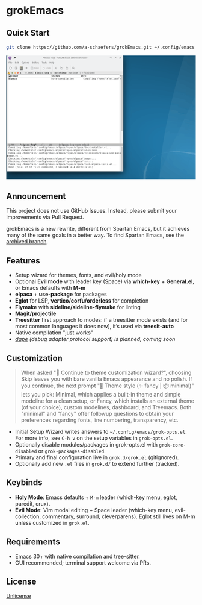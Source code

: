 # grokEmacs

## Quick Start

```sh
git clone https://github.com/a-schaefers/grokEmacs.git ~/.config/emacs
```

![img](bootstrap.gif)

## Announcement

This project does not use GitHub Issues. Instead, please submit your improvements via Pull Request.

grokEmacs is a new rewrite, different from Spartan Emacs, but it achieves many of the same goals in a better way. To find Spartan Emacs, see the [archived branch](https://github.com/a-schaefers/spartan-emacs/tree/spartan-emacs-archive).

## Features

- Setup wizard for themes, fonts, and evil/holy mode
- Optional **Evil mode** with leader key (Space) via **which-key** + **General.el**, or Emacs defaults with **M-m**
- **elpaca** + **use-package** for packages
- **Eglot** for LSP, **vertico/corfu/orderless** for completion
- **Flymake** with **sideline/sideline-flymake** for linting
- **Magit/projectile**
- **Treesitter** first approach to modes: if a treesitter mode exists (and for most common languages it does now), it’s used via **treesit-auto**
- Native compilation "just works"
- *[dape](https://github.com/svaante/dape) (debug adapter protocol support) is planned, coming soon*

## Customization

> When asked "🧙 Continue to theme customization wizard?", choosing Skip leaves you with bare vanilla Emacs appearance and no polish. If you continue, the next prompt "🎨 Theme style (✨ fancy | 📦 minimal)" lets you pick: Minimal, which applies a built-in theme and simple modeline for a clean setup, or Fancy, which installs an external theme (of your choice), custom modelines, dashboard, and Treemacs. Both "minimal" and "fancy" offer followup questions to obtain your preferences regarding fonts, line numbering, transparency, etc.

- Initial Setup Wizard writes answers to `~/.config/emacs/grok-opts.el`. For more info, see `C-h v` on the setup variables in `grok-opts.el`.
- Optionally disable modules/packages in grok-opts.el with `grok-core-disabled` or `grok-packages-disabled`.
- Primary and final configuration live in `grok.d/grok.el` (gitignored).
- Optionally add new `.el` files in `grok.d/` to extend further (tracked).

## Keybinds

- **Holy Mode**: Emacs defaults + `M-m` leader (which-key menu, eglot, paredit, crux).
- **Evil Mode**: Vim modal editing + Space leader (which-key menu, evil-collection, commentary, surround, cleverparens). Eglot still lives on M-m unless customized in `grok.el`.

## Requirements

- Emacs 30+ with native compilation and tree-sitter.
- GUI recommended; terminal support welcome via PRs.

## License

[Unlicense](https://unlicense.org)
